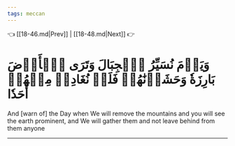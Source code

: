 ```yaml
---
tags: meccan
---
```


👈 [[18-46.md|Prev]] | [[18-48.md|Next]] 👉

# وَيَوۡمَ نُسَيِّرُ ٱلۡجِبَالَ وَتَرَى ٱلۡأَرۡضَ بَارِزَةٗ وَحَشَرۡنَٰهُمۡ فَلَمۡ نُغَادِرۡ مِنۡهُمۡ أَحَدٗا

And [warn of] the Day when We will remove the mountains and you will see the earth prominent, and We will gather them and not leave behind from them anyone

---

